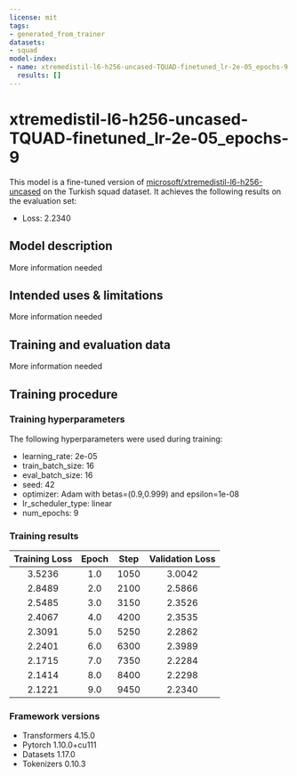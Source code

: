 ```yaml
---
license: mit
tags:
- generated_from_trainer
datasets:
- squad
model-index:
- name: xtremedistil-l6-h256-uncased-TQUAD-finetuned_lr-2e-05_epochs-9
  results: []
---
```


<!-- This model card has been generated automatically according to the information the Trainer had access to. You
should probably proofread and complete it, then remove this comment. -->

# xtremedistil-l6-h256-uncased-TQUAD-finetuned_lr-2e-05_epochs-9

This model is a fine-tuned version of [microsoft/xtremedistil-l6-h256-uncased](https://huggingface.co/microsoft/xtremedistil-l6-h256-uncased) on the Turkish squad dataset.
It achieves the following results on the evaluation set:
- Loss: 2.2340

## Model description

More information needed

## Intended uses & limitations

More information needed

## Training and evaluation data

More information needed

## Training procedure

### Training hyperparameters

The following hyperparameters were used during training:
- learning_rate: 2e-05
- train_batch_size: 16
- eval_batch_size: 16
- seed: 42
- optimizer: Adam with betas=(0.9,0.999) and epsilon=1e-08
- lr_scheduler_type: linear
- num_epochs: 9

### Training results

| Training Loss | Epoch | Step | Validation Loss |
|:-------------:|:-----:|:----:|:---------------:|
| 3.5236        | 1.0   | 1050 | 3.0042          |
| 2.8489        | 2.0   | 2100 | 2.5866          |
| 2.5485        | 3.0   | 3150 | 2.3526          |
| 2.4067        | 4.0   | 4200 | 2.3535          |
| 2.3091        | 5.0   | 5250 | 2.2862          |
| 2.2401        | 6.0   | 6300 | 2.3989          |
| 2.1715        | 7.0   | 7350 | 2.2284          |
| 2.1414        | 8.0   | 8400 | 2.2298          |
| 2.1221        | 9.0   | 9450 | 2.2340          |


### Framework versions

- Transformers 4.15.0
- Pytorch 1.10.0+cu111
- Datasets 1.17.0
- Tokenizers 0.10.3
